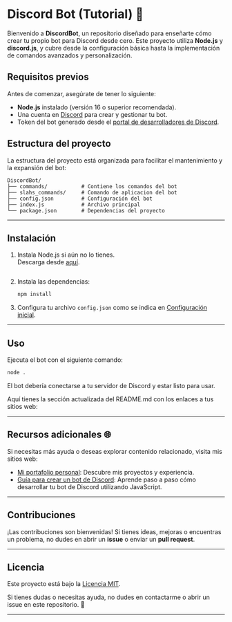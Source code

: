 # Discord Bot (Tutorial) 🚀

Bienvenido a **DiscordBot**, un repositorio diseñado para enseñarte cómo crear tu propio bot para Discord desde cero. Este proyecto utiliza **Node.js** y **discord.js**, y cubre desde la configuración básica hasta la implementación de comandos avanzados y personalización.


## Requisitos previos

Antes de comenzar, asegúrate de tener lo siguiente:

- **Node.js** instalado (versión 16 o superior recomendada).
- Una cuenta en [Discord](https://discord.com/) para crear y gestionar tu bot.
- Token del bot generado desde el [portal de desarrolladores de Discord](https://discord.com/developers/applications).


## Estructura del proyecto

La estructura del proyecto está organizada para facilitar el mantenimiento y la expansión del bot:

```
DiscordBot/
├── commands/           # Contiene los comandos del bot
├── slahs_commands/     # Comando de aplicacion del bot
├── config.json         # Configuración del bot
├── index.js            # Archivo principal
└── package.json        # Dependencias del proyecto
```

---

## Instalación

1. Instala Node.js si aún no lo tienes.  
   Descarga desde [aquí](https://nodejs.org/).

   ```

2. Instala las dependencias:  
   ```bash
   npm install
   ```

3. Configura tu archivo `config.json` como se indica en [Configuración inicial](#configuración-inicial).

---

## Uso

Ejecuta el bot con el siguiente comando:

```bash
node .
```

El bot debería conectarse a tu servidor de Discord y estar listo para usar.

Aquí tienes la sección actualizada del README.md con los enlaces a tus sitios web:

---

## Recursos adicionales 🌐

Si necesitas más ayuda o deseas explorar contenido relacionado, visita mis sitios web:

- [Mi portafolio personal](https://t-stark.netlify.app): Descubre mis proyectos y experiencia.  
- [Guía para crear un bot de Discord](https://creatediscordbot.netlify.app/): Aprende paso a paso cómo desarrollar tu bot de Discord utilizando JavaScript.

---

## Contribuciones

¡Las contribuciones son bienvenidas! Si tienes ideas, mejoras o encuentras un problema, no dudes en abrir un **issue** o enviar un **pull request**.

---

## Licencia

Este proyecto está bajo la [Licencia MIT](LICENSE).

Si tienes dudas o necesitas ayuda, no dudes en contactarme o abrir un issue en este repositorio. 🎉

---
